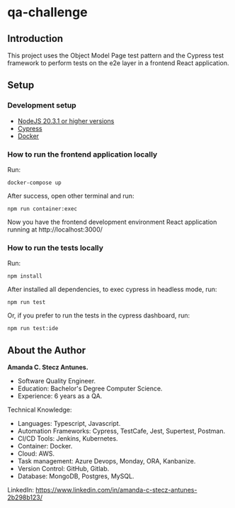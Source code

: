 # qa-challenge

## Introduction
This project uses the Object Model Page test pattern and the Cypress test framework to perform tests on the e2e layer in a frontend React application.

## Setup

### Development setup

- [NodeJS 20.3.1 or higher versions](https://nodejs.org/en)
- [Cypress](https://docs.cypress.io/guides/overview/why-cypress#Features)
- [Docker](https://www.docker.com/) 

### How to run the frontend application locally
Run:
```
docker-compose up
```
After success, open other terminal and run:
```
npm run container:exec
```
Now you have the frontend development environment React application running at http://localhost:3000/ 

### How to run the tests locally

Run: 
```
npm install
```

After installed all dependencies, to exec cypress in headless mode, run:
```
npm run test
```
Or, if you prefer to run the tests in the cypress dashboard, run:
```
npm run test:ide
```

## About the Author

**Amanda C. Stecz Antunes.**
- Software Quality Engineer.
- Education: Bachelor's Degree Computer Science.
- Experience: 6 years as a QA.

Technical Knowledge:

- Languages: Typescript, Javascript.
- Automation Frameworks: Cypress, TestCafe, Jest, Supertest, Postman.
- CI/CD Tools: Jenkins, Kubernetes.
- Container: Docker.
- Cloud: AWS.
- Task management: Azure Devops, Monday, ORA, Kanbanize.
- Version Control: GitHub, Gitlab.
- Database: MongoDB, Postgres, MySQL.

LinkedIn: https://www.linkedin.com/in/amanda-c-stecz-antunes-2b298b123/